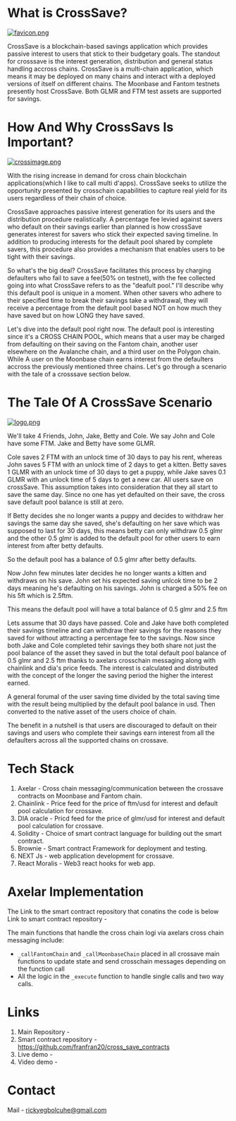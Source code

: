 
# What is CrossSave?

[![favicon.png](https://i.postimg.cc/qMdKNVMQ/favicon.png)](https://postimg.cc/jCZ211fJ)

CrossSave is a blockchain-based savings application which provides passive interest to users that stick to their budgetary goals. The standout for crosssave is the interest generation, distribution and general status handling accross chains.
CrossSave is a multi-chain application, which means it may be deployed on many chains and interact with a deployed versions of itself on different chains. The Moonbase and Fantom testnets presently host CrossSave. Both GLMR and FTM test assets are supported for savings.

# How And Why CrossSavs Is Important?

[![crossimage.png](https://i.postimg.cc/VkJz15Qh/crossimage.png)](https://postimg.cc/WdcBwN4m)

With the rising increase in demand for cross chain blockchain applications(which I like to call multi d'apps). CrossSave seeks to utilize the opportunity presented by crosschain capabilities to capture real yield for its users regardless of their chain of choice.

CrossSave approaches passive interest generation for its users and the distribution procedure realistically. A percentage fee levied against savers who default on their savings earlier than planned is how crossSave generates interest for savers who stick their expected saving timeline. In addition to producing interests for the default pool shared by complete savers, this procedure also provides a mechanism that enables users to be tight with their savings.

So what's the big deal? CrossSave facilitates this process by charging defaulters who fail to save a fee(50% on testnet), with the fee collected going into what CrossSave refers to as the "deafult pool." I'll describe why this default pool is unique in a moment. When other savers who adhere to their specified time to break their savings take a withdrawal, they will receive a percentage from the default pool based NOT on how much they have saved but on how LONG they have saved.

Let's dive into the default pool right now. The default pool is interesting since it's a CROSS CHAIN POOL, which means that a user may be charged from defaulting on their saving on the Fantom chain, another user elsewhere on the Avalanche chain, and a third user on the Polygon chain. While A user on the Moonbase chain earns interest from the defaulters accross the previously mentioned three chains. Let's go through a scenario with the tale of a crosssave section below.

# The Tale Of A CrossSave Scenario

[![logo.png](https://i.postimg.cc/GtM1nnMr/logo.png)](https://postimg.cc/BP1z2k9w)

We'll take 4 Friends, John, Jake, Betty and Cole.
We say John and Cole have some FTM.
Jake and Betty have some GLMR.

Cole saves 2 FTM with an unlock time of 30 days to pay his rent, whereas John saves 5 FTM with an unlock time of 2 days to get a kitten.
Betty saves 1 GLMR with an unlock time of 30 days to get a puppy, while Jake saves 0.1 GLMR with an unlock time of 5 days to get a new car.
All users save on crossSave.
This assumption takes into consideration that they all start to save the same day.
Since no one has yet defaulted on their save, the cross save default pool balance is still at zero.

If Betty decides she no longer wants a puppy and decides to withdraw her savings the same day she saved, she's defaulting on her save which was supposed to last for 30 days, this means betty can only withdraw 0.5 glmr and the other 0.5 glmr is added to the default pool for other users to earn interest from after betty defaults.

So the default pool has a balance of 0.5 glmr after betty defaults.

Now John few minutes later decides he no longer wants a kitten and withdraws on his save. John set his expected saving unlcok time to be 2 days meaning he's defaulting on his savings. John is charged a 50% fee on his 5ft which is 2.5ftm.

This means the default pool will have a total balance of 0.5 glmr and 2.5 ftm

Lets assume that 30 days have passed. Cole and Jake have both completed their savings timeline and can withdraw their savings for the reasons they saved for without attracting a percentage fee to the savings. Now since both Jake and Cole completed tehir savings they both share not just the pool balance of the asset they saved in but the total default pool balance of 0.5 glmr and 2.5 ftm thanks to axelars crosschain messaging along with chainlink and dia's price feeds. The interest is calculated and distributed with the concept of the longer the saving period the higher the interest earned.

A general forumal of the user saving time divided by the total saving time with the result being multiplied by the default pool balance in usd. Then converted to the native asset of the users choice of chain.

The benefit in a nutshell is that users are discouraged to default on their savings and users who complete their savings earn interest from all the defaulters across all the supported chains on crossave.

# Tech Stack

1. Axelar - Cross chain messaging/communication between the crossave contracts on Moonbase and Fantom chain.
2. Chainlink - Price feed for the price of ftm/usd for interest and default pool calculation for crossave.
3. DIA oracle - Pricd feed for the price of glmr/usd for interest and default pool calculation for crossave.
4. Solidity - Choice of smart contract language for building out the smart contract.
5. Brownie - Smart contract Framework for deployment and testing.
6. NEXT Js - web application development for crossave.
7. React Moralis - Web3 react hooks for web app.

# Axelar Implementation

The Link to the smart contract repository that conatins the code is below
Link to smart contract repository -

The main functions that handle the cross chain logi via axelars cross chain messaging include:

- `_callFantomChain` and `_callMoonbaseChain` placed in all crossave main functions to update state and send crosschain messages depending on the function call
- All the logic in the `_execute` function to handle single calls and two way calls.

# Links

1. Main Repository -
2. Smart contract repository - https://github.com/franfran20/cross_save_contracts
3. Live demo -
4. Video demo -

# Contact

Mail - rickyegbolcuhe@gmail.com
